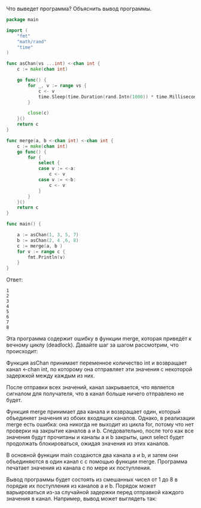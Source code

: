 Что выведет программа? Объяснить вывод программы.

```go
package main

import (
	"fmt"
	"math/rand"
	"time"
)

func asChan(vs ...int) <-chan int {
	c := make(chan int)

	go func() {
		for _, v := range vs {
			c <- v
			time.Sleep(time.Duration(rand.Intn(1000)) * time.Millisecond)
		}

		close(c)
	}()
	return c
}

func merge(a, b <-chan int) <-chan int {
	c := make(chan int)
	go func() {
		for {
			select {
			case v := <-a:
				c <- v
			case v := <-b:
				c <- v
			}
		}
	}()
	return c
}

func main() {

	a := asChan(1, 3, 5, 7)
	b := asChan(2, 4 ,6, 8)
	c := merge(a, b )
	for v := range c {
		fmt.Println(v)
	}
}
```

Ответ:
```
1
2
3
4
5
6
7
8
```
Эта программа содержит ошибку в функции merge, которая приведёт к вечному циклу (deadlock). Давайте шаг за шагом рассмотрим, что происходит:

Функция asChan принимает переменное количество int и возвращает канал <-chan int, по которому она отправляет эти значения с некоторой задержкой между каждым из них.

После отправки всех значений, канал закрывается, что является сигналом для получателя, что в канал больше ничего отправлено не будет.

Функция merge принимает два канала и возвращает один, который объединяет значения из обоих входящих каналов. Однако, в реализации merge есть ошибка: она никогда не выходит из цикла for, потому что нет проверки на закрытие каналов a и b. Следовательно, после того как все значения будут прочитаны и каналы a и b закрыты, цикл select будет продолжать блокироваться, ожидая значения из этих каналов.

В основной функции main создаются два канала a и b, и затем они объединяются в один канал c с помощью функции merge. Программа печатает значения из канала c по мере их поступления.

Вывод программы будет состоять из смешанных чисел от 1 до 8 в порядке их поступления из каналов a и b. Порядок может варьироваться из-за случайной задержки перед отправкой каждого значения в канал. Например, вывод может выглядеть так: